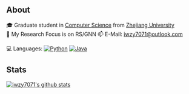 ## About
🎓 Graduate student in [Computer Science](http://www.en.cs.zju.edu.cn/) from [Zhejiang University](http://www.zju.edu.cn/english)  
🌱 My Research Focus is on RS/GNN
📫 E-Mail: iwzy7071@outlook.com


💻 Languages: [![Python](https://img.shields.io/badge/-Python-28253a?style=flat&logo=python)](https://github.com/topics/python) [![Java](https://img.shields.io/badge/-Java-28253a?style=flat&?logo=Java)](https://github.com/topics/java)

## Stats
[![iwzy7071's github stats](https://github-readme-stats.vercel.app/api?username=iwzy7071&count_private=true&show_icons=true)](https://github.com/anuraghazra/github-readme-stats)

